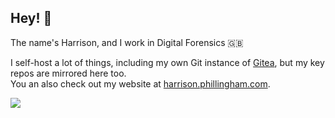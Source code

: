 ## Hey! 👋

The name's Harrison, and I work in Digital Forensics 🇬🇧

I self-host a lot of things, including my own Git instance of [Gitea](https://about.gitea.com/), but my key repos are mirrored here too.  
You an also check out my website at [harrison.phillingham.com](https://harrison.phillingham.com).

<picture>
  <source
    srcset="https://github-readme-stats.vercel.app/api/top-langs/?username=harry55494&layout=compact&theme=dark" media="(prefers-color-scheme: dark)"/>
  <source
    srcset="https://github-readme-stats.vercel.app/api/top-langs/?username=harry55494&layout=compact" media="(prefers-color-scheme: light), (prefers-color-scheme: no-preference)"/>
  <img src="https://github-readme-stats.vercel.app/api/top-langs/?username=harry55494" />
</picture>
